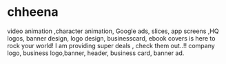 # chheena
video animation ,character animation, Google ads, slices, app screens ,HQ logos, banner design, logo design, businesscard, ebook covers is here to rock your world! I am providing super deals , check them out..!! company logo, business logo,banner, header, business card, banner ad.
